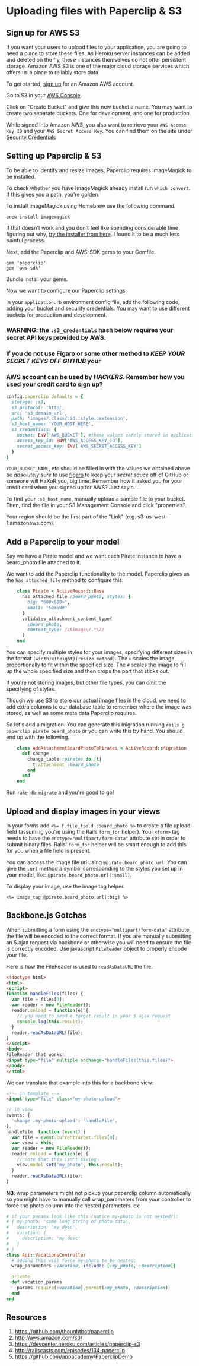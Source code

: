 # Uploading files with Paperclip & S3

## Sign up for AWS S3

If you want your users to upload files to your application, you are
going to need a place to store these files. As Heroku server instances
can be added and deleted on the fly, these instances themselves do not
offer persistent storage. Amazon AWS S3 is one of the major cloud
storage services which offers us a place to reliably store data.

To get started, [sign up](http://aws.amazon.com/s3/) for an Amazon AWS
account.

Go to S3 in your
[AWS Console](https://console.aws.amazon.com/console/home).

Click on "Create Bucket" and give this new bucket a name. You may want
to create two separate buckets. One for development, and one for
production.

While signed into Amazon AWS, you also want to retrieve your `AWS
Access Key ID` and your `AWS Secret Access Key`. You can find them on
the site under [Security 
Credentials](https://console.aws.amazon.com/iam/home?#security_credential)

## Setting up Paperclip & S3

To be able to identify and resize images, Paperclip requires
ImageMagick to be installed.

To check whether you have ImageMagick already install run `which
convert`. If this gives you a path, you're golden.

To install ImageMagick using Homebrew use the following command.

    brew install imagemagick
    
If that doesn't work and you don't feel like spending considerable
time figuring out why, [try the installer from here](http://cactuslab.com/imagemagick/).
I found it to be a much less painful process.

Next, add the Paperclip and AWS-SDK gems to your Gemfile.

    gem 'paperclip'
    gem 'aws-sdk'

Bundle install your gems.

Now we want to configure our Paperclip settings.

In your `application.rb` environment config file,
add the following code, adding your bucket and security
credentials. You may want to use different buckets for production and
development.

### WARNING: the `:s3_credentials` hash below requires your secret API keys provided by AWS.
### If you do not use Figaro or some other method to *KEEP YOUR SECRET KEYS OFF GITHUB* your
### AWS account can be used by *HACKERS*. Remember how you used your credit card to sign up?

```ruby
config.paperclip_defaults = {
  storage: :s3,
  s3_protocol: 'http',
  url: 's3_domain_url',
  path: 'images/:class/:id.:style.:extension',
  s3_host_name: 'YOUR_HOST_HERE',
  s3_credentials: {
    bucket: ENV['AWS_BUCKET'], #these values safely stored in application.yml thanks to figaro!
    access_key_id: ENV['AWS_ACCESS_KEY_ID'],
    secret_access_key: ENV['AWS_SECRET_ACCESS_KEY']
  }
}
```

`YOUR_BUCKET_NAME`, etc should be filled in with the values we obtained above
be *absolutely sure* to use [figaro](https://github.com/appacademy/lightning-talks/blob/master/w8d1/figaro.md)
to keep your _secret sauce_ off of GitHub or someone will HaXoR you, big time. Remember
how it asked you for your credit card when you signed up for AWS? Just sayin....

To find your `:s3_host_name`, manually upload a sample file to your bucket.
Then, find the file in your S3 Management Console and click "properties".

Your region should be the first part of the "Link" (e.g. s3-us-west-1.amazonaws.com).

## Add a Paperclip to your model

Say we have a Pirate model and we want each Pirate instance to have a
beard_photo file attached to it.

We want to add the Paperclip functionality to the
model. Paperclip gives us the `has_attached_file` method to configure
this.
```ruby
    class Pirate < ActiveRecord::Base
      has_attached_file :beard_photo, styles: {
        big: "600x600>",
        small: "50x50#"
      }
      validates_attachment_content_type(
        :beard_photo,
        content_type: /\Aimage\/.*\Z/
      )
    end
```
You can specify multiple styles for your images, specifying different
sizes in the format `(width)x(height)(resize method)`. The `>` scales
the image proportionally to fit within the specified size. The `#`
scales the image to fill up the whole specified size and then crops
the part that sticks out.

If you're not storing images, but other file types, you can omit the
specifying of styles.

Though we use S3 to store our actual image files in the cloud, we need
to add extra columns to our database table to remember where the image
was stored, as well as some meta data Paperclip requires.

So let's add a migration. You can generate this migration running
`rails g paperclip pirate beard_photo` or you can write this by
hand. You should end up with the following.
```ruby
    class AddAttachmentBeardPhotoToPirates < ActiveRecord::Migration
      def change
        change_table :pirates do |t|
          t.attachment :beard_photo
        end
      end
    end
```
Run `rake db:migrate` and you're good to go!

## Upload and display images in your views

In your forms add `<%= f.file_field :beard_photo %>` to create a file
upload field (assuming you're using the Rails `form_for` helper). Your
`<form>` tag needs to have the `enctype="multipart/form-data"`
attribute set in order to submit binary files. Rails' `form_for`
helper will be smart enough to add this for you when a file field is
present.

You can access the image file url using `@pirate.beard_photo.url`. You
can give the `.url` method a symbol corresponding to the styles you
set up in your model, like: `@pirate.beard_photo.url(:small)`.

To display your image, use the image tag helper.

    <%= image_tag @pirate.beard_photo.url(:big) %>


## Backbone.js Gotchas
When submitting a form using the `enctype="multipart/form-data"` attribute, 
the file will be encoded to the correct format. If you are manually submitting 
an $.ajax request via backbone or otherwise you will need to ensure the file 
is correctly encoded. Use javascript `FileReader` object to properly encode 
your file.

Here is how the FileReader is used to `readAsDataURL` the file.

```html
<!doctype html>
<html>
<script>
function handleFiles(files) {
  var file = files[0];
  var reader = new FileReader();
  reader.onload = function(e) {
    // you need to send e.target.result in your $.ajax request
    console.log(this.result);
  }
  reader.readAsDataURL(file);
}
</script>
<body>
FileReader that works!
<input type="file" multiple onchange="handleFiles(this.files)">
</body>
</html>
```

We can translate that example into this for a backbone view:

```html
<!-- in template -->
<input type="file" class="my-photo-upload">
```
```javascript
// in view
events: {
  'change .my-photo-upload': 'handleFile',
},
handleFile: function (event) {
  var file = event.currentTarget.files[0];
  var view = this;
  var reader = new FileReader();
  reader.onload = function(e) {
    // note that this isn't saving
    view.model.set('my_photo', this.result);
  }
  reader.readAsDataURL(file);
}
```
**NB**: wrap parameters might not pickup your paperclip column automatically
so you might have to manually call wrap_parameters from your controller to
force the photo column into the nested parameters. ex:

```ruby
# if your params look like this (notice my-photo is not nested?):
# { my-photo: 'some long string of photo data',
#   description: 'my desc',
#   vacation: {
#     description: 'my desc'
#   }
# }
class Api::VacationsController
  # adding this will force my-photo to be nested:
  wrap_parameters :vacation, include: [:my_photo, :description]]

  private
  def vacation_params
    params.require(:vacation).permit(:my_photo, :description)
  end
end
```

## Resources

1. https://github.com/thoughtbot/paperclip
2. http://aws.amazon.com/s3/
3. https://devcenter.heroku.com/articles/paperclip-s3
4. http://railscasts.com/episodes/134-paperclip
5. https://github.com/appacademy/PaperclipDemo
